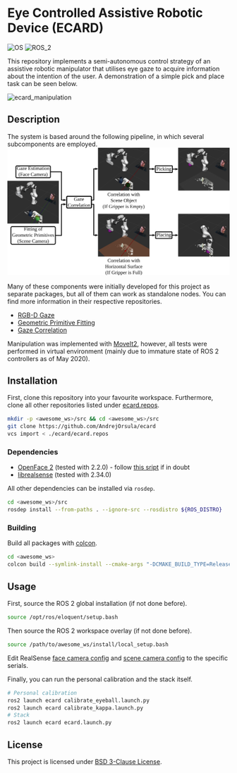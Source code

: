 # Eye Controlled Assistive Robotic Device (ECARD)
![OS](https://img.shields.io/badge/OS-Ubuntu_18.04-orange.svg) ![ROS_2](https://img.shields.io/badge/ROS_2-Eloquent-brightgreen.svg)

This repository implements a semi-autonomous control strategy of an assistive robotic manipulator that utilises eye gaze to acquire information about the intention of the user. A demonstration of a simple pick and place task can be seen below.

![ecard_manipulation](graphics/ecard_manipulation.gif)


## Description

The system is based around the following pipeline, in which several subcomponents are employed.
![ecard_pipeline](graphics/ecard_pipeline.png)

Many of these components were initially developed for this project as separate packages, but all of them can work as standalone nodes. You can find more information in their respective repositories.
- [RGB-D Gaze](https://github.com/AndrejOrsula/rgbd_gaze)
- [Geometric Primitive Fitting](https://github.com/AndrejOrsula/gpf)
- [Gaze Correlation](https://github.com/AndrejOrsula/gaze_correlation)

Manipulation was implemented with [MoveIt2](https://github.com/ros-planning/moveit2), however, all tests were performed in virtual environment (mainly due to immature state of ROS 2 controllers as of May 2020).


## Installation

First, clone this repository into your favourite workspace. Furthermore, clone all other repositories listed under [ecard.repos](ecard.repos).
```bash
mkdir -p <awesome_ws>/src && cd <awesome_ws>/src
git clone https://github.com/AndrejOrsula/ecard
vcs import < ./ecard/ecard.repos
```

### Dependencies

- [OpenFace 2](https://github.com/TadasBaltrusaitis/OpenFace/wiki/Unix-Installation) (tested with 2.2.0) - follow [this sript](https://github.com/AndrejOrsula/ros2_openface/blob/master/scripts/install_ros2_openface.bash) if in doubt
- [librealsense](https://github.com/IntelRealSense/librealsense/blob/master/doc/distribution_linux.md) (tested with 2.34.0)

All other dependencies can be installed via `rosdep`.
```bash
cd <awesome_ws>/src
rosdep install --from-paths . --ignore-src --rosdistro ${ROS_DISTRO}
```

### Building

Build all packages with [colcon](https://colcon.readthedocs.io/en/released/user/installation.html).
```bash
cd <awesome_ws>
colcon build --symlink-install --cmake-args "-DCMAKE_BUILD_TYPE=Release"
```

## Usage

First, source the ROS 2 global installation (if not done before).
```bash
source /opt/ros/eloquent/setup.bash
```

Then source the ROS 2 workspace overlay (if not done before).
```bash
source /path/to/awesome_ws/install/local_setup.bash
```

Edit RealSense [face camera config](config/rs/rs_face_d415.yaml) and [scene camera config](config/rs/rs_scene_d435.yaml) to the specific serials.

Finally, you can run the personal calibration and the stack itself.
```bash
# Personal calibration
ros2 launch ecard calibrate_eyeball.launch.py
ros2 launch ecard calibrate_kappa.launch.py
# Stack
ros2 launch ecard ecard.launch.py
```

## License
This project is licensed under [BSD 3-Clause License](LICENSE).
